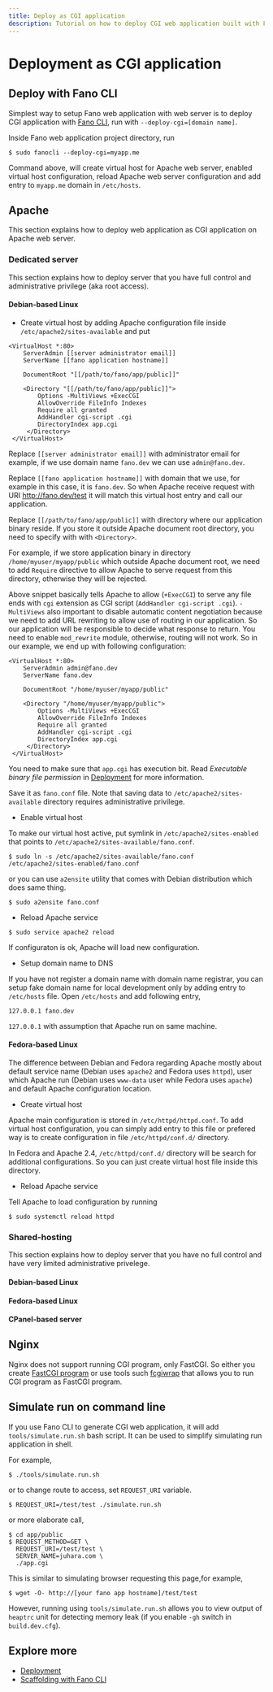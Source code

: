 ```yaml
---
title: Deploy as CGI application
description: Tutorial on how to deploy CGI web application built with Fano Framework to various web servers.
---
```


<h1 class="major">Deployment as CGI application</h1>

## Deploy with Fano CLI

Simplest way to setup Fano web application with web server is to deploy CGI application with [Fano CLI](https://github.com/fanoframework/fano-cli), run with `--deploy-cgi=[domain name]`.

Inside Fano web application project directory, run

```
$ sudo fanocli --deploy-cgi=myapp.me
```

Command above, will create virtual host for Apache web server, enabled virtual host configuration, reload Apache web server configuration and add entry to `myapp.me` domain in `/etc/hosts`.

## Apache

This section explains how to deploy web application as CGI application on Apache web server.

### Dedicated server

This section explains how to deploy server that you have full control and administrative privilege (aka root access).

#### Debian-based Linux

- Create virtual host by adding Apache configuration file inside `/etc/apache2/sites-available` and put

```
<VirtualHost *:80>
    ServerAdmin [[server administrator email]]
    ServerName [[fano application hostname]]

    DocumentRoot "[[/path/to/fano/app/public]]"

    <Directory "[[/path/to/fano/app/public]]">
        Options -MultiViews +ExecCGI
        AllowOverride FileInfo Indexes
        Require all granted
        AddHandler cgi-script .cgi
        DirectoryIndex app.cgi
     </Directory>
 </VirtualHost>
```

Replace `[[server administrator email]]` with administrator email for example, if we use domain name `fano.dev` we can use `admin@fano.dev`.

Replace `[[fano application hostname]]` with domain that we use,
for example in this case, it is `fano.dev`. So when Apache receive request with URI http://fano.dev/test it will match
this virtual host entry and call our application.


Replace `[[/path/to/fano/app/public]]` with directory where our application binary reside. If you store it outside Apache
document root directory, you need to specify with with `<Directory>`.

For example, if we store application binary in directory `/home/myuser/myapp/public` which outside Apache document root, we need to
add `Require` directive to allow Apache to serve request from
this directory, otherwise they will be rejected.

Above snippet basically tells Apache to allow (`+ExecCGI`) to serve any file ends with `cgi` extension as CGI script (`AddHandler cgi-script .cgi`). `-MultiViews` also important to disable automatic content negotiation because we need to add URL rewriting to allow use of routing in our application. So our application will be responsible to decide what response to return.
You need to enable `mod_rewrite` module, otherwise, routing will not work.
So in our example, we end up with following configuration:

```
<VirtualHost *:80>
    ServerAdmin admin@fano.dev
    ServerName fano.dev

    DocumentRoot "/home/myuser/myapp/public"

    <Directory "/home/myuser/myapp/public">
        Options -MultiViews +ExecCGI
        AllowOverride FileInfo Indexes
        Require all granted
        AddHandler cgi-script .cgi
        DirectoryIndex app.cgi
     </Directory>
 </VirtualHost>
```

You need to make sure that `app.cgi` has execution bit. Read *Executable binary file permission* in [Deployment](/deployment) for more information.

Save it as `fano.conf` file. Note that saving data to `/etc/apache2/sites-available` directory requires administrative privilege.

- Enable virtual host

To make our virtual host active, put symlink in `/etc/apache2/sites-enabled` that points to `/etc/apache2/sites-available/fano.conf`.

```
$ sudo ln -s /etc/apache2/sites-available/fano.conf /etc/apache2/sites-enabled/fano.conf
```
or you can use `a2ensite` utility that comes with Debian distribution which does same thing.

```
$ sudo a2ensite fano.conf
```

- Reload Apache service

```
$ sudo service apache2 reload
```

If configuraton is ok, Apache will load new configuration.

- Setup domain name to DNS

If you have not register a domain name with domain name registrar, you can setup fake domain name for local development only by adding
entry to `/etc/hosts` file. Open `/etc/hosts` and add following entry,

```
127.0.0.1 fano.dev
```

`127.0.0.1` with assumption that Apache run on same machine.

#### Fedora-based Linux

The difference between Debian and Fedora regarding Apache mostly about default service name (Debian uses `apache2` and Fedora uses `httpd`), user which Apache run (Debian uses `www-data` user while Fedora uses `apache`) and default Apache configuration location.

- Create virtual host

Apache main configuration is stored in `/etc/httpd/httpd.conf`. To add virtual host configuration, you can simply add entry to this file or prefered way is to create configuration in file `/etc/httpd/conf.d/` directory.

In Fedora and Apache 2.4, `/etc/httpd/conf.d/` directory will be search for additional configurations. So you can just create virtual host file inside this directory.

- Reload Apache service

Tell Apache to load configuration by running

```
$ sudo systemctl reload httpd
```

### Shared-hosting

This section explains how to deploy server that you have no full control and have very limited administrative privelege.

#### Debian-based Linux

#### Fedora-based Linux

#### CPanel-based server

## Nginx

Nginx does not support running CGI program, only FastCGI. So either you create [FastCGI program](/scaffolding-with-fano-cli/creating-project/#scaffolding-fastcgi-project) or use tools such [fcgiwrap](https://www.nginx.com/resources/wiki/start/topics/examples/fcgiwrap/) that allows you to run CGI program as FastCGI program.

## Simulate run on command line

If you use Fano CLI to generate CGI web application, it will add
`tools/simulate.run.sh` bash script. It can be used to simplify simulating run application in shell.

For example,

```
$ ./tools/simulate.run.sh
```

or to change route to access, set `REQUEST_URI` variable.

```
$ REQUEST_URI=/test/test ./simulate.run.sh
```

or more elaborate call,

```
$ cd app/public
$ REQUEST_METHOD=GET \
  REQUEST_URI=/test/test \
  SERVER_NAME=juhara.com \
  ./app.cgi
```

This is similar to simulating browser requesting this page,for example,

```
$ wget -O- http://[your fano app hostname]/test/test
```

However, running using `tools/simulate.run.sh` allows you to view output of `heaptrc` unit for detecting memory leak (if you enable `-gh` switch in `build.dev.cfg`).

## Explore more

- [Deployment](/deployment)
- [Scaffolding with Fano CLI](/scaffolding-with-fano-cli)
